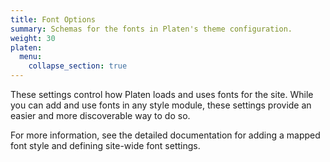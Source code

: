 ```yaml
---
title: Font Options
summary: Schemas for the fonts in Platen's theme configuration.
weight: 30
platen:
  menu:
    collapse_section: true
---
```


These settings control how Platen loads and uses fonts for the site. While you can add and use fonts
in any style module, these settings provide an easier and more discoverable way to do so.

For more information, see the detailed documentation for adding a mapped font style and defining
site-wide font settings.

```section
```
